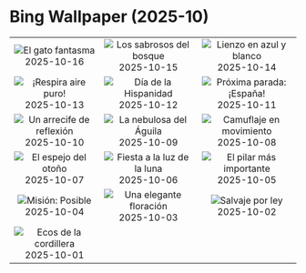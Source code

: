 # Bing Wallpaper (2025-10)

|  |  |  |
|:---:|:---:|:---:|
| ![](https://www.bing.com/th?id=OHR.SiberianLynx_ES-ES1284959959_400x240.jpg "El gato fantasma") 2025-10-16 | ![](https://www.bing.com/th?id=OHR.AmethystLaccaria_ES-ES1228402064_400x240.jpg "Los sabrosos del bosque") 2025-10-15 | ![](https://www.bing.com/th?id=OHR.OiaSantorini_ES-ES1170312678_400x240.jpg "Lienzo en azul y blanco") 2025-10-14 |
| ![](https://www.bing.com/th?id=OHR.HinterseeWaterfall_ES-ES0526830866_400x240.jpg "¡Respira aire puro!") 2025-10-13 | ![](https://www.bing.com/th?id=OHR.DaySpain_ES-ES2088635486_400x240.jpg "Día de la Hispanidad") 2025-10-12 | ![](https://www.bing.com/th?id=OHR.WoodDuckHen_ES-ES1058654365_400x240.jpg "Próxima parada: ¡España!") 2025-10-11 |
| ![](https://www.bing.com/th?id=OHR.MonurikiFiji_ES-ES0990792283_400x240.jpg "Un arrecife de reflexión") 2025-10-10 | ![](https://www.bing.com/th?id=OHR.WebbPillars_ES-ES0926278571_400x240.jpg "La nebulosa del Águila") 2025-10-09 | ![](https://www.bing.com/th?id=OHR.OctopusCyanea_ES-ES0861664902_400x240.jpg "Camuflaje en movimiento") 2025-10-08 |
| ![](https://www.bing.com/th?id=OHR.SaranacLake_ES-ES0795608317_400x240.jpg "El espejo del otoño") 2025-10-07 | ![](https://www.bing.com/th?id=OHR.AnshunBridge_ES-ES0720553853_400x240.jpg "Fiesta a la luz de la luna") 2025-10-06 | ![](https://www.bing.com/th?id=OHR.ElPilarZaragoza_ES-ES2251401044_400x240.jpg "El pilar más importante") 2025-10-05 |
| ![](https://www.bing.com/th?id=OHR.DragonEndeavour_ES-ES0464086432_400x240.jpg "Misión: Posible") 2025-10-04 | ![](https://www.bing.com/th?id=OHR.SkyeHeather_ES-ES0179378651_400x240.jpg "Una elegante floración") 2025-10-03 | ![](https://www.bing.com/th?id=OHR.OxbowBend_ES-ES2093724420_400x240.jpg "Salvaje por ley") 2025-10-02 |
| ![](https://www.bing.com/th?id=OHR.YosemiteClark_ES-ES0823562766_400x240.jpg "Ecos de la cordillera") 2025-10-01 |  |  |
